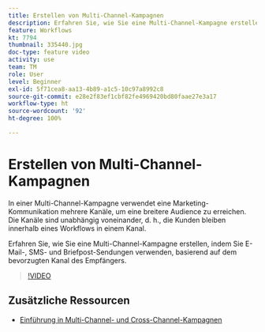 ```yaml
---
title: Erstellen von Multi-Channel-Kampagnen
description: Erfahren Sie, wie Sie eine Multi-Channel-Kampagne erstellen, indem Sie E-Mail-, SMS- und Briefpost-Sendungen verwenden, basierend auf dem bevorzugten Kanal des Empfängers.
feature: Workflows
kt: 7794
thumbnail: 335440.jpg
doc-type: feature video
activity: use
team: TM
role: User
level: Beginner
exl-id: 5f71cea8-aa13-4b89-a1c5-10c97a8992c8
source-git-commit: e28e2f83ef1cbf82fe4969420bd80faae27e3a17
workflow-type: ht
source-wordcount: '92'
ht-degree: 100%

---
```


# Erstellen von Multi-Channel-Kampagnen

In einer Multi-Channel-Kampagne verwendet eine Marketing-Kommunikation mehrere Kanäle, um eine breitere Audience zu erreichen. Die Kanäle sind unabhängig voneinander, d. h., die Kunden bleiben innerhalb eines Workflows in einem Kanal.

Erfahren Sie, wie Sie eine Multi-Channel-Kampagne erstellen, indem Sie E-Mail-, SMS- und Briefpost-Sendungen verwenden, basierend auf dem bevorzugten Kanal des Empfängers.

>[!VIDEO](https://video.tv.adobe.com/v/335440?quality=12)

## Zusätzliche Ressourcen

* [Einführung in Multi-Channel- und Cross-Channel-Kampagnen](/help/orchestrate-campaigns/introduction-to-cross-and-multi-channel-campaigns.md)
